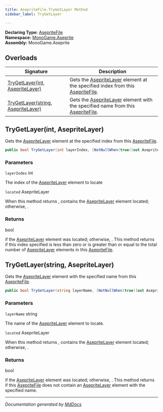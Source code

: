 ```yaml
---
title: AsepriteFile.TryGetLayer Method
sidebar_label: TryGetLayer

---
```


**Declaring Type:** [AsepriteFile](../)  
**Namespace:** [MonoGame.Aseprite](../../)  
**Assembly:** MonoGame.Aseprite

## Overloads

| Signature                                                              | Description                                                                                                                                 |
| ---------------------------------------------------------------------- | ------------------------------------------------------------------------------------------------------------------------------------------- |
| [TryGetLayer(int, AsepriteLayer)](#trygetlayerint-asepritelayer)       | Gets the [AsepriteLayer](../../AsepriteTypes/AsepriteLayer/) element at the specified index from this [AsepriteFile](../).  |
| [TryGetLayer(string, AsepriteLayer)](#trygetlayerstring-asepritelayer) | Gets the [AsepriteLayer](../../AsepriteTypes/AsepriteLayer/) element with the specified name from this [AsepriteFile](../). |

## TryGetLayer(int, AsepriteLayer)

Gets the [AsepriteLayer](../../AsepriteTypes/AsepriteLayer/) element at the specified index from this [AsepriteFile](../).

```csharp
public bool TryGetLayer(int layerIndex, [NotNullWhen(true)]out AsepriteLayer located);
```

### Parameters

`layerIndex`  int

The index of the [AsepriteLayer](../../AsepriteTypes/AsepriteLayer/) element to locate

`located`  AsepriteLayer

When this method returns , contains the [AsepriteLayer](../../AsepriteTypes/AsepriteLayer/) element located; otherwise, .

### Returns

bool

 if the [AsepriteLayer](../../AsepriteTypes/AsepriteLayer/) element was located; otherwise, .  This method returns  if this index specified is less than                  zero or is greater than or equal to the total number of [AsepriteLayer](../../AsepriteTypes/AsepriteLayer/) elements in this [AsepriteFile](../).

## TryGetLayer(string, AsepriteLayer)

Gets the [AsepriteLayer](../../AsepriteTypes/AsepriteLayer/) element with the specified name from this [AsepriteFile](../).

```csharp
public bool TryGetLayer(string layerName, [NotNullWhen(true)]out AsepriteLayer located);
```

### Parameters

`layerName`  string

The name of the [AsepriteLayer](../../AsepriteTypes/AsepriteLayer/) element to locate.

`located`  AsepriteLayer

When this method returns , contains the [AsepriteLayer](../../AsepriteTypes/AsepriteLayer/) element located;  otherwise, .

### Returns

bool

 if the [AsepriteLayer](../../AsepriteTypes/AsepriteLayer/) element was located; otherwise, .  This method returns  if this [AsepriteFile](../)                does not contain an [AsepriteLayer](../../AsepriteTypes/AsepriteLayer/) element with the specified name.

___

*Documentation generated by [MdDocs](https://github.com/ap0llo/mddocs)*
